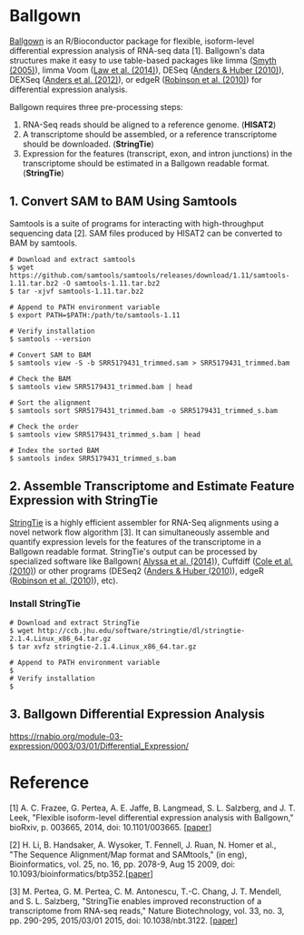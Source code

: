 # Ballgown

[Ballgown](http://www.bioconductor.org/packages/release/bioc/html/ballgown.html) is an R/Bioconductor package for flexible, isoform-level differential expression analysis of RNA-seq data [1]. Ballgown's data structures make it easy to use table-based packages like limma ([Smyth (2005)](https://github.com/alyssafrazee/ballgown/blob/master)), limma Voom ([Law et al. (2014)](http://dx.doi.org/10.1186/gb-2014-15-2-r29)), DESeq ([Anders & Huber (2010)](http://dx.doi.org/10.1186/gb-2010-11-10-r106)), DEXSeq ([Anders et al. (2012)](http://dx.doi.org/10.1101/gr.133744.111)), or edgeR ([Robinson et al. (2010)](http://dx.doi.org/10.1093/bioinformatics/btp616)) for differential expression analysis.

Ballgown requires three pre-processing steps:

1. RNA-Seq reads should be aligned to a reference genome. (**HISAT2**)
2. A transcriptome should be assembled, or a reference transcriptome should be downloaded. (**StringTie**)
3. Expression for the features (transcript, exon, and intron junctions) in the transcriptome should be estimated in a Ballgown readable format. (**StringTie**)



## 1. Convert SAM to BAM Using Samtools

Samtools is a suite of programs for interacting with high-throughput sequencing data [2]. SAM files produced by HISAT2 can be converted to BAM by samtools.

```shell
# Download and extract samtools
$ wget https://github.com/samtools/samtools/releases/download/1.11/samtools-1.11.tar.bz2 -O samtools-1.11.tar.bz2
$ tar -xjvf samtools-1.11.tar.bz2

# Append to PATH environment variable
$ export PATH=$PATH:/path/to/samtools-1.11

# Verify installation
$ samtools --version
```

```shell
# Convert SAM to BAM
$ samtools view -S -b SRR5179431_trimmed.sam > SRR5179431_trimmed.bam

# Check the BAM
$ samtools view SRR5179431_trimmed.bam | head

# Sort the alignment
$ samtools sort SRR5179431_trimmed.bam -o SRR5179431_trimmed_s.bam

# Check the order
$ samtools view SRR5179431_trimmed_s.bam | head

# Index the sorted BAM
$ samtools index SRR5179431_trimmed_s.bam
```



## 2. Assemble Transcriptome and Estimate Feature Expression with StringTie

[StringTie](https://ccb.jhu.edu/software/stringtie/) is a highly efficient assembler for RNA-Seq alignments using a novel network flow algorithm [3]. It can simultaneously assemble and quantify expression levels for the features of the transcriptome in a Ballgown readable format. StringTie's output can be processed by specialized software like Ballgown( [Alyssa et al. (2014)](https://www.biorxiv.org/content/10.1101/003665v1.abstract)), Cuffdiff ([Cole et al. (2010)](https://www.nature.com/articles/nbt.1621)) or other programs (DESeq2 ([Anders & Huber (2010)](http://dx.doi.org/10.1186/gb-2010-11-10-r106)), edgeR ([Robinson et al. (2010)](http://dx.doi.org/10.1093/bioinformatics/btp616)), etc).

### Install StringTie

```shell
# Download and extract StringTie
$ wget http://ccb.jhu.edu/software/stringtie/dl/stringtie-2.1.4.Linux_x86_64.tar.gz
$ tar xvfz stringtie-2.1.4.Linux_x86_64.tar.gz

# Append to PATH environment variable
$ 
# Verify installation
$ 
```



## 3. Ballgown Differential Expression Analysis

https://rnabio.org/module-03-expression/0003/03/01/Differential_Expression/







# Reference

[1] A. C. Frazee, G. Pertea, A. E. Jaffe, B. Langmead, S. L. Salzberg, and J. T. Leek, "Flexible isoform-level differential expression analysis with Ballgown," bioRxiv, p. 003665, 2014, doi: 10.1101/003665. [[paper](https://www.biorxiv.org/content/10.1101/003665v1.abstract)]

[2] H. Li, B. Handsaker, A. Wysoker, T. Fennell, J. Ruan, N. Homer et al., "The Sequence Alignment/Map format and SAMtools," (in eng), Bioinformatics, vol. 25, no. 16, pp. 2078-9, Aug 15 2009, doi: 10.1093/bioinformatics/btp352.[[paper](https://pubmed.ncbi.nlm.nih.gov/19505943/)]

[3] M. Pertea, G. M. Pertea, C. M. Antonescu, T.-C. Chang, J. T. Mendell, and S. L. Salzberg, "StringTie enables improved reconstruction of a transcriptome from RNA-seq reads," Nature Biotechnology, vol. 33, no. 3, pp. 290-295, 2015/03/01 2015, doi: 10.1038/nbt.3122. [[paper](https://www.nature.com/articles/nbt.3122)]